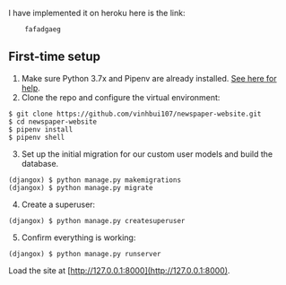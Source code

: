 I have implemented it on heroku here is the link:

```
    fafadgaeg
```

## First-time setup

1.  Make sure Python 3.7x and Pipenv are already installed. [See here for help](https://djangoforbeginners.com/initial-setup/).
2.  Clone the repo and configure the virtual environment:

```
$ git clone https://github.com/vinhbui107/newspaper-website.git
$ cd newspaper-website
$ pipenv install
$ pipenv shell
```

3.  Set up the initial migration for our custom user models and build the database.

```
(djangox) $ python manage.py makemigrations
(djangox) $ python manage.py migrate
```

4.  Create a superuser:

```
(djangox) $ python manage.py createsuperuser
```

5.  Confirm everything is working:

```
(djangox) $ python manage.py runserver
```

Load the site at [http://127.0.0.1:8000](http://127.0.0.1:8000).
